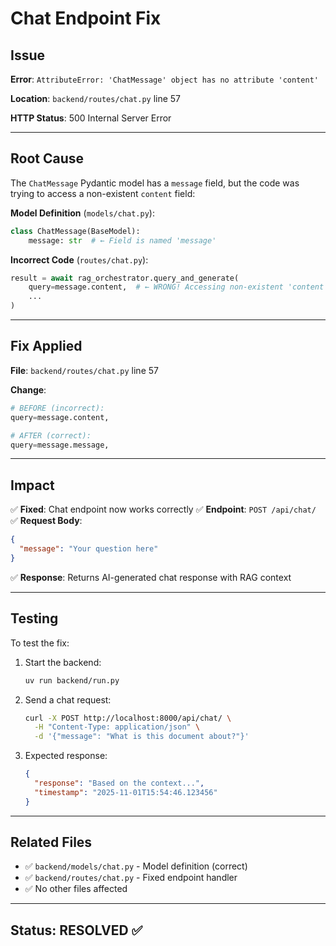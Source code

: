 # Chat Endpoint Fix

## Issue
**Error**: `AttributeError: 'ChatMessage' object has no attribute 'content'`

**Location**: `backend/routes/chat.py` line 57

**HTTP Status**: 500 Internal Server Error

---

## Root Cause

The `ChatMessage` Pydantic model has a `message` field, but the code was trying to access a non-existent `content` field:

**Model Definition** (`models/chat.py`):
```python
class ChatMessage(BaseModel):
    message: str  # ← Field is named 'message'
```

**Incorrect Code** (`routes/chat.py`):
```python
result = await rag_orchestrator.query_and_generate(
    query=message.content,  # ← WRONG! Accessing non-existent 'content'
    ...
)
```

---

## Fix Applied

**File**: `backend/routes/chat.py` line 57

**Change**:
```python
# BEFORE (incorrect):
query=message.content,

# AFTER (correct):
query=message.message,
```

---

## Impact

✅ **Fixed**: Chat endpoint now works correctly
✅ **Endpoint**: `POST /api/chat/`
✅ **Request Body**: 
```json
{
  "message": "Your question here"
}
```
✅ **Response**: Returns AI-generated chat response with RAG context

---

## Testing

To test the fix:

1. Start the backend:
   ```bash
   uv run backend/run.py
   ```

2. Send a chat request:
   ```bash
   curl -X POST http://localhost:8000/api/chat/ \
     -H "Content-Type: application/json" \
     -d '{"message": "What is this document about?"}'
   ```

3. Expected response:
   ```json
   {
     "response": "Based on the context...",
     "timestamp": "2025-11-01T15:54:46.123456"
   }
   ```

---

## Related Files

- ✅ `backend/models/chat.py` - Model definition (correct)
- ✅ `backend/routes/chat.py` - Fixed endpoint handler
- ✅ No other files affected

---

## Status: RESOLVED ✅
